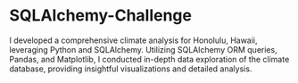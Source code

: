 # SQLAlchemy-Challenge

I developed a comprehensive climate analysis for Honolulu, Hawaii, leveraging Python and SQLAlchemy. Utilizing SQLAlchemy ORM queries, Pandas, and Matplotlib, I conducted in-depth data exploration of the climate database, providing insightful visualizations and detailed analysis.





